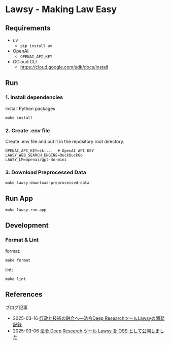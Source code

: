 # Lawsy - Making Law Easy

## Requirements

- uv
    - `pip install uv`
- OpenAI
    - `OPENAI_API_KEY`
- GCloud CLI
    - https://cloud.google.com/sdk/docs/install

## Run

### 1. Install dependencies

Install Python packages

```shell
make install
```

### 2. Create .env file

Create .env file and put it in the repository root directory.

```text
OPENAI_API_KEY=sk-...  # OpenAI API KEY
LAWSY_WEB_SEARCH_ENGINE=DuckDuckGo
LAWSY_LM=openai/gpt-4o-mini
```

### 3. Download Preprocessed Data

```shell
make lawsy-download-preprocessed-data
```

## Run App

```shell
make lawsy-run-app
```

## Development

### Format & Lint

format:

```shell
make format
```

lint:

```shell
make lint
```

## References

ブログ記事

- 2025-03-16 [行政と技術の融合へ—法令Deep ResearchツールLawsyの開発記録](https://note.com/policygarage/n/nbea6a40f9a0a)
- 2025-03-06 [法令 Deep Research ツール Lawsy を OSS として公開しました](https://note.com/tatsuyashirakawa/n/nbda706503902)

